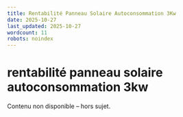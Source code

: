 ```yaml
---
title: Rentabilité Panneau Solaire Autoconsommation 3Kw
date: 2025-10-27
last_updated: 2025-10-27
wordcount: 11
robots: noindex
---
```


# rentabilité panneau solaire autoconsommation 3kw

Contenu non disponible – hors sujet.